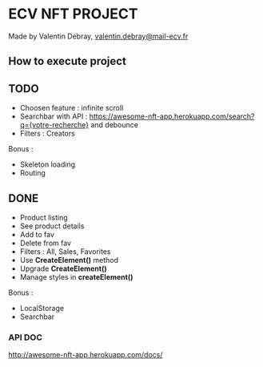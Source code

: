 # ECV NFT PROJECT

Made by Valentin Debray, valentin.debray@mail-ecv.fr

## How to execute project

## TODO

- Choosen feature : infinite scroll
- Searchbar with API : https://awesome-nft-app.herokuapp.com/search?q={votre-recherche} and debounce
- Filters : Creators

Bonus :

- Skeleton loading
- Routing

## DONE

- Product listing
- See product details
- Add to fav
- Delete from fav
- Filters : All, Sales, Favorites
- Use **CreateElement()** method
- Upgrade **CreateElement()**
- Manage styles in **createElement()**

Bonus :

- LocalStorage
- Searchbar

### API DOC

http://awesome-nft-app.herokuapp.com/docs/
